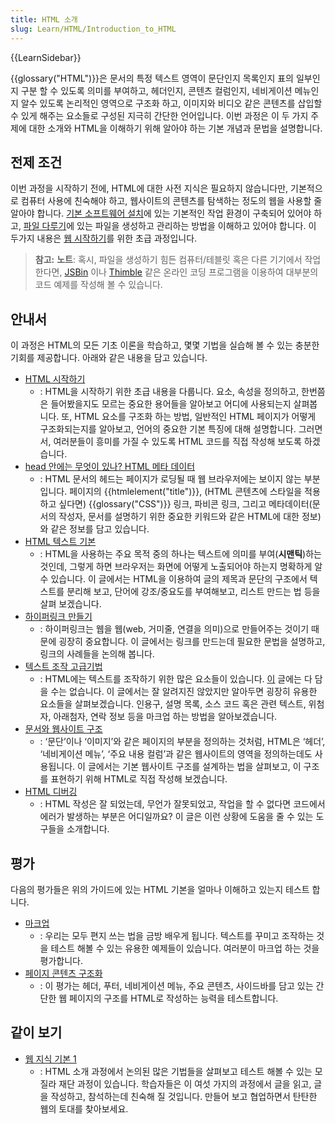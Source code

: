 ```yaml
---
title: HTML 소개
slug: Learn/HTML/Introduction_to_HTML
---
```


{{LearnSidebar}}

{{glossary("HTML")}}은 문서의 특정 텍스트 영역이 문단인지 목록인지 표의 일부인지 구분 할 수 있도록 의미를 부여하고, 헤더인지, 콘텐츠 컬럼인지, 네비게이션 메뉴인지 알수 있도록 논리적인 영역으로 구조화 하고, 이미지와 비디오 같은 콘텐츠를 삽입할 수 있게 해주는 요소들로 구성된 지극히 간단한 언어입니다. 이번 과정은 이 두 가지 주제에 대한 소개와 HTML을 이해하기 위해 알아야 하는 기본 개념과 문법을 설명합니다.

## 전제 조건

이번 과정을 시작하기 전에, HTML에 대한 사전 지식은 필요하지 않습니다만, 기본적으로 컴퓨터 사용에 친숙해야 하고, 웹사이트의 콘텐츠를 탐색하는 정도의 웹을 사용할 줄 알아야 합니다. [기본 소프트웨어 설치](/ko/docs/Learn/Getting_started_with_the_web/Installing_basic_software)에 있는 기본적인 작업 환경이 구축되어 있어야 하고, [파일 다루기](/ko/docs/Learn/Getting_started_with_the_web/Dealing_with_files)에 있는 파일을 생성하고 관리하는 방법을 이해하고 있어야 합니다. 이 두가지 내용은 [웹 시작하기](/ko/docs/Learn/Getting_started_with_the_web)를 위한 초급 과정입니다.

> **참고:** **노트**: 혹시, 파일을 생성하기 힘든 컴퓨터/테블릿 혹은 다른 기기에서 작업한다면, [JSBin](http://jsbin.com/) 이나 [Thimble](https://thimble.mozilla.org/) 같은 온라인 코딩 프로그램을 이용하여 대부분의 코드 예제를 작성해 볼 수 있습니다.

## 안내서

이 과정은 HTML의 모든 기초 이론을 학습하고, 몇몇 기법을 실습해 볼 수 있는 충분한 기회를 제공합니다. 아래와 같은 내용을 담고 있습니다.

- [HTML 시작하기](/ko/docs/Learn/HTML/Introduction_to_HTML/Getting_started)
  - : HTML을 시작하기 위한 초급 내용을 다룹니다. 요소, 속성을 정의하고, 한번쯤은 들어봤을지도 모르는 중요한 용어들을 알아보고 어디에 사용되는지 살펴봅니다. 또, HTML 요소를 구조화 하는 방법, 일반적인 HTML 페이지가 어떻게 구조화되는지를 알아보고, 언어의 중요한 기본 특징에 대해 설명합니다. 그러면서, 여러분들이 흥미를 가질 수 있도록 HTML 코드를 직접 작성해 보도록 하겠습니다.
- [head 안에는 무엇이 있나? HTML 메타 데이터](/ko/docs/Learn/HTML/Introduction_to_HTML/The_head_metadata_in_HTML)
  - : HTML 문서의 헤드는 페이지가 로딩될 때 웹 브라우저에는 보이지 않는 부분입니다. 페이지의 {{htmlelement("title")}}, (HTML 콘텐츠에 스타일을 적용하고 싶다면) {{glossary("CSS")}} 링크, 파비콘 링크, 그리고 메타데이터(문서의 작성자, 문서를 설명하기 위한 중요한 키워드와 같은 HTML에 대한 정보)와 같은 정보를 담고 있습니다.
- [HTML 텍스트 기본](/ko/docs/Learn/HTML/Introduction_to_HTML/HTML_text_fundamentals)
  - : HTML을 사용하는 주요 목적 중의 하나는 텍스트에 의미를 부여(**시맨틱**)하는 것인데, 그렇게 하면 브라우저는 화면에 어떻게 노출되어야 하는지 명확하게 알 수 있습니다. 이 글에서는 HTML을 이용하여 글의 제목과 문단의 구조에서 텍스트를 분리해 보고, 단어에 강조/중요도를 부여해보고, 리스트 만드는 법 등을 살펴 보겠습니다.
- [하이퍼링크 만들기](/ko/docs/Learn/HTML/Introduction_to_HTML/Creating_hyperlinks)
  - : 하이퍼링크는 웹을 웹(web, 거미줄, 연결을 의미)으로 만들어주는 것이기 때문에 굉장히 중요합니다. 이 글에서는 링크를 만드는데 필요한 문법을 설명하고, 링크의 사례들을 논의해 봅니다.
- [텍스트 조작 고급기법](/ko/docs/Learn/HTML/Introduction_to_HTML/Advanced_text_formatting)
  - : HTML에는 텍스트를 조작하기 위한 많은 요소들이 있습니다. [이](/ko/docs/Learn/HTML/Introduction_to_HTML/HTML_text_fundamentals) 글에는 다 담을 수는 없습니다. 이 글에서는 잘 알려지진 않았지만 알아두면 굉장히 유용한 요소들을 살펴보겠습니다. 인용구, 설명 목록, 소스 코드 혹은 관련 텍스트, 위첨자, 아래첨자, 연락 정보 등을 마크업 하는 방법을 알아보겠습니다.
- [문서와 웹사이트 구조](/ko/docs/Learn/HTML/Introduction_to_HTML/Document_and_website_structure)
  - : ‘문단’이나 ‘이미지’와 같은 페이지의 부분을 정의하는 것처럼, HTML은 ‘헤더’, ‘네비게이션 메뉴’, ‘주요 내용 컬럼’과 같은 웹사이트의 영역을 정의하는데도 사용됩니다. 이 글에서는 기본 웹사이트 구조를 설계하는 법을 살펴보고, 이 구조를 표현하기 위해 HTML로 직접 작성해 보겠습니다.
- [HTML 디버깅](/ko/docs/Learn/HTML/Introduction_to_HTML/Debugging_HTML)
  - : HTML 작성은 잘 되었는데, 무언가 잘못되었고, 작업을 할 수 없다면 코드에서 에러가 발생하는 부분은 어디일까요? 이 글은 이런 상황에 도움을 줄 수 있는 도구들을 소개합니다.

## 평가

다음의 평가들은 위의 가이드에 있는 HTML 기본을 얼마나 이해하고 있는지 테스트 합니다.

- [마크업](/ko/docs/Learn/HTML/Introduction_to_HTML/Marking_up_a_letter)
  - : 우리는 모두 편지 쓰는 법을 금방 배우게 됩니다. 텍스트를 꾸미고 조작하는 것을 테스트 해볼 수 있는 유용한 예제들이 있습니다. 여러분이 마크업 하는 것을 평가합니다.
- [페이지 콘텐츠 구조화](/ko/docs/Learn/HTML/Introduction_to_HTML/Structuring_a_page_of_content)
  - : 이 평가는 헤더, 푸터, 네비게이션 메뉴, 주요 콘텐츠, 사이드바를 담고 있는 간단한 웹 페이지의 구조를 HTML로 작성하는 능력을 테스트합니다.

## 같이 보기

- [웹 지식 기본 1](https://teach.mozilla.org/activities/web-lit-basics/)
  - : HTML 소개 과정에서 논의된 많은 기법들을 살펴보고 테스트 해볼 수 있는 모질라 재단 과정이 있습니다. 학습자들은 이 여섯 가지의 과정에서 글을 읽고, 글을 작성하고, 참석하는데 친숙해 질 것입니다. 만들어 보고 협업하면서 탄탄한 웹의 토대를 찾아보세요.
